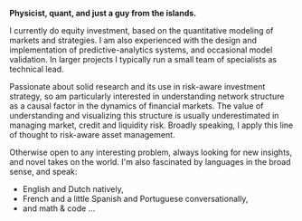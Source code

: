 <!-- ## ABOUT -->

**Physicist, quant, and just a guy from the islands.**

I currently do equity investment, based on the quantitative modeling of markets and strategies. I am also experienced with the design and implementation of predictive-analytics systems, and occasional model validation. In larger projects I typically run a small team of specialists as technical lead.

Passionate about solid research and its use in risk-aware investment strategy, so am particularly interested in understanding network structure as a causal factor in the dynamics of financial markets. The value of understanding and visualizing this structure is usually underestimated in managing market, credit and liquidity risk. Broadly speaking, I apply this line of thought to risk-aware asset management. 

Otherwise open to any interesting problem, always looking for new insights, and novel takes on the world. I'm also fascinated by languages in the broad sense, and speak:

- English and Dutch natively,
- French and a little Spanish and Portuguese conversationally,
- and math & code ...